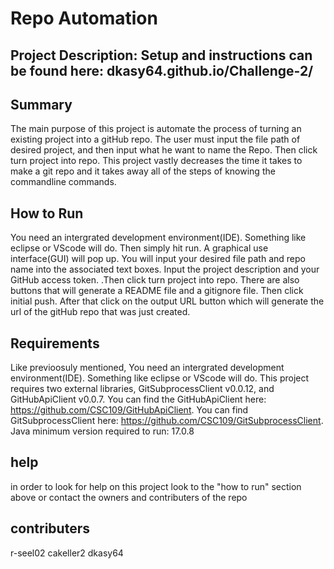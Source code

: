 # Repo Automation
## Project Description: Setup and instructions can be found here: dkasy64.github.io/Challenge-2/
## Summary
The main purpose of this project is automate the process of turning an existing project into a gitHub repo. The user must input the file path of desired project, and then input what he want to name the Repo. Then click turn project into repo.
This project vastly decreases the time it takes to make a git repo and it takes away all of the steps of knowing the commandline commands.
## How to Run
You need an intergrated development environment(IDE). Something like eclipse or VScode will do. Then simply hit run. A graphical use interface(GUI) will pop up. You will input your desired file path and repo name into the associated text boxes. Input the project description and your GitHub access token. .Then click turn project into repo. There are also buttons that will generate a README file and a gitignore file. Then click initial push. After that click on the output URL button which will generate the url of the gitHub repo that was just created.
## Requirements
Like previoosuly mentioned, You need an intergrated development environment(IDE). Something like eclipse or VScode will do. This project requires two external libraries, GitSubprocessClient v0.0.12, and GitHubApiClient v0.0.7. You can find the GitHubApiClient here: https://github.com/CSC109/GitHubApiClient. You can find GitSubprocessClient here: https://github.com/CSC109/GitSubprocessClient. 
Java minimum version required to run: 17.0.8

## help
in order to look for help on this project look to the "how to run" section above or contact the owners and contributers of the repo
## contributers
r-seel02
cakeller2
dkasy64

